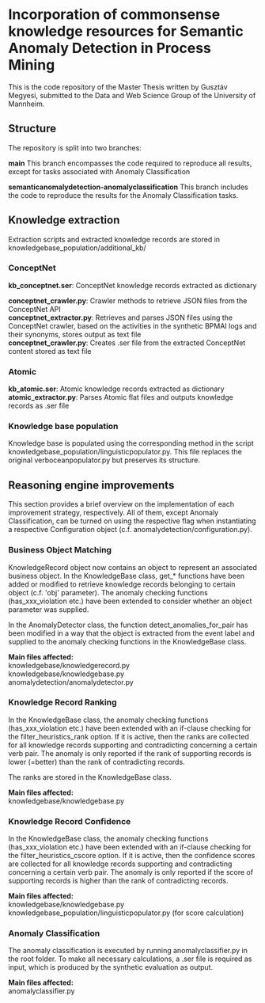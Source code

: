 # Incorporation of commonsense knowledge resources for Semantic Anomaly Detection in Process Mining

This is the code repository of the Master Thesis written by Gusztáv Megyesi, submitted to the Data and Web Science Group of the University of Mannheim.

## Structure

The repository is split into two branches:

<b>main</b> This branch encompasses the code required to reproduce all results, except for tasks associated with Anomaly Classification

<b>semanticanomalydetection-anomalyclassification</b> This branch includes the code to reproduce the results for the Anomaly Classification tasks.

## Knowledge extraction

Extraction scripts and extracted knowledge records are stored in knowledgebase_population/additional_kb/

### ConceptNet

<b>kb_conceptnet.ser</b>: ConceptNet knowledge records extracted as dictionary

<b>conceptnet_crawler.py</b>: Crawler methods to retrieve JSON files from the ConceptNet API<br>
<b>conceptnet_extractor.py</b>: Retrieves and parses JSON files using the ConceptNet crawler, based on the activities in the synthetic BPMAI logs and their synonyms, stores output as text file<br>
<b>conceptnet_crawler.py</b>: Creates .ser file from the extracted ConceptNet content stored as text file<br>

### Atomic

<b>kb_atomic.ser</b>: Atomic knowledge records extracted as dictionary<br>
<b>atomic_extractor.py</b>: Parses Atomic flat files and outputs knowledge records as .ser file

### Knowledge base population

Knowledge base is populated using the corresponding method in the script knowledgebase_population/linguisticpopulator.py. This file replaces the original verboceanpopulator.py but preserves its structure.

## Reasoning engine improvements

This section provides a brief overview on the implementation of each improvement strategy, respectively. All of them, except Anomaly Classification, can be turned on using the respective flag when instantiating a respective Configuration object (c.f. anomalydetection/configuration.py).

### Business Object Matching

KnowledgeRecord object now contains an object to represent an associated business object. In the KnowledgeBase class, get_* functions have been added or modified to retrieve knowledge records belonging to certain object (c.f. 'obj' parameter). The anomaly checking functions (has_xxx_violation etc.) have been extended to consider whether an object parameter was supplied.

In the AnomalyDetector class, the function detect_anomalies_for_pair has been modified in a way that the object is extracted from the event label and supplied to the anomaly checking functions in the KnowledgeBase class.

<b>Main files affected:</b><br>
knowledgebase/knowledgerecord.py<br>
knowledgebase/knowledgebase.py<br>
anomalydetection/anomalydetector.py

### Knowledge Record Ranking

In the KnowledgeBase class, the anomaly checking functions (has_xxx_violation etc.) have been extended with an if-clause checking for the filter_heuristics_rank option. If it is active, then the ranks are collected for all knowledge records supporting and contradicting concerning a certain verb pair. The anomaly is only reported if the rank of supporting records is lower (=better) than the rank of contradicting records.

The ranks are stored in the KnowledgeBase class.

<b>Main files affected:</b><br>
knowledgebase/knowledgebase.py<br>

### Knowledge Record Confidence

In the KnowledgeBase class, the anomaly checking functions (has_xxx_violation etc.) have been extended with an if-clause checking for the filter_heuristics_cscore option. If it is active, then the confidence scores are collected for all knowledge records supporting and contradicting concerning a certain verb pair. The anomaly is only reported if the score of supporting records is higher than the rank of contradicting records.

<b>Main files affected:</b><br>
knowledgebase/knowledgebase.py<br>
knowledgebase_population/linguisticpopulator.py (for score calculation)

### Anomaly Classification

The anomaly classification is executed by running anomalyclassifier.py in the root folder. To make all necessary calculations, a .ser file is required as input, which is produced by the synthetic evaluation as output.

<b>Main files affected:</b><br>
anomalyclassifier.py
